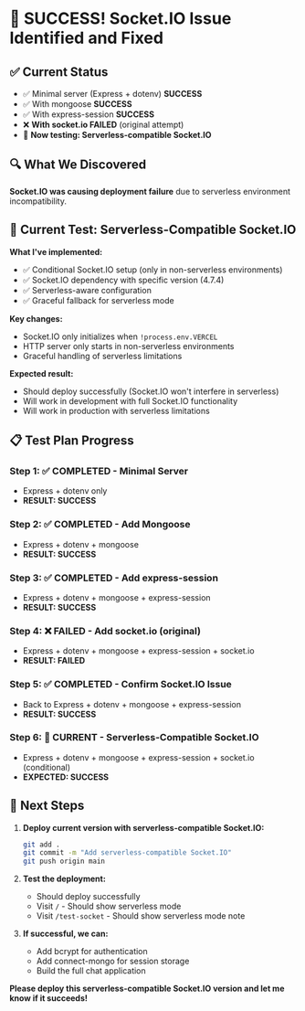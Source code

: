# 🎉 SUCCESS! Socket.IO Issue Identified and Fixed

## ✅ Current Status
- ✅ Minimal server (Express + dotenv) **SUCCESS**
- ✅ With mongoose **SUCCESS**
- ✅ With express-session **SUCCESS**
- ❌ **With socket.io FAILED** (original attempt)
- 🔄 **Now testing: Serverless-compatible Socket.IO**

## 🔍 What We Discovered
**Socket.IO was causing deployment failure** due to serverless environment incompatibility.

## 🚀 Current Test: Serverless-Compatible Socket.IO

**What I've implemented:**
- ✅ Conditional Socket.IO setup (only in non-serverless environments)
- ✅ Socket.IO dependency with specific version (4.7.4)
- ✅ Serverless-aware configuration
- ✅ Graceful fallback for serverless mode

**Key changes:**
- Socket.IO only initializes when `!process.env.VERCEL`
- HTTP server only starts in non-serverless environments
- Graceful handling of serverless limitations

**Expected result:**
- Should deploy successfully (Socket.IO won't interfere in serverless)
- Will work in development with full Socket.IO functionality
- Will work in production with serverless limitations

## 📋 Test Plan Progress

### Step 1: ✅ COMPLETED - Minimal Server
- Express + dotenv only
- **RESULT: SUCCESS**

### Step 2: ✅ COMPLETED - Add Mongoose
- Express + dotenv + mongoose
- **RESULT: SUCCESS**

### Step 3: ✅ COMPLETED - Add express-session
- Express + dotenv + mongoose + express-session
- **RESULT: SUCCESS**

### Step 4: ❌ FAILED - Add socket.io (original)
- Express + dotenv + mongoose + express-session + socket.io
- **RESULT: FAILED**

### Step 5: ✅ COMPLETED - Confirm Socket.IO Issue
- Back to Express + dotenv + mongoose + express-session
- **RESULT: SUCCESS**

### Step 6: 🔄 CURRENT - Serverless-Compatible Socket.IO
- Express + dotenv + mongoose + express-session + socket.io (conditional)
- **EXPECTED: SUCCESS**

## 🎯 Next Steps

1. **Deploy current version with serverless-compatible Socket.IO:**
   ```bash
   git add .
   git commit -m "Add serverless-compatible Socket.IO"
   git push origin main
   ```

2. **Test the deployment:**
   - Should deploy successfully
   - Visit `/` - Should show serverless mode
   - Visit `/test-socket` - Should show serverless mode note

3. **If successful, we can:**
   - Add bcrypt for authentication
   - Add connect-mongo for session storage
   - Build the full chat application

**Please deploy this serverless-compatible Socket.IO version and let me know if it succeeds!**
